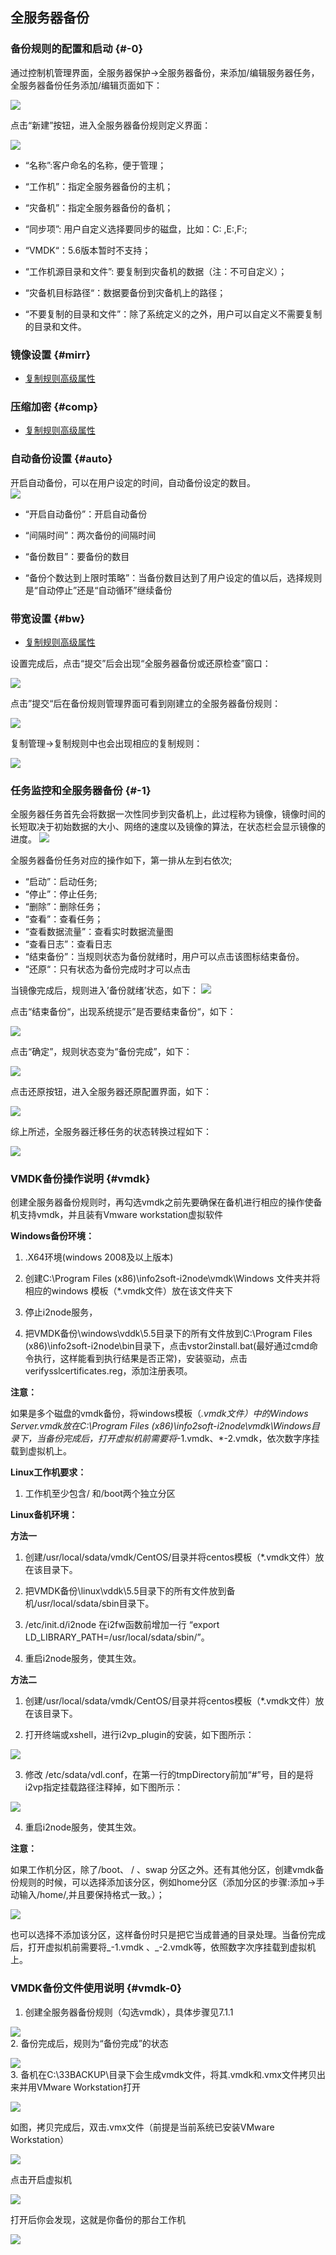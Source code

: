 ## 全服务器备份

### 备份规则的配置和启动 {#-0}

通过控制机管理界面，全服务器保护-&gt;全服务器备份，来添加/编辑服务器任务，全服务器备份任务添加/编辑页面如下：

![](/assets/V6.030946.png)

点击“新建”按钮，进入全服务器备份规则定义界面：

![](/assets/V6.1.2018122601.png)

* “名称”:客户命名的名称，便于管理；

* “工作机”：指定全服务器备份的主机；

* “灾备机”：指定全服务器备份的备机；

* “同步项”: 用户自定义选择要同步的磁盘，比如：C: ,E:\,F:\;

* “VMDK“：5.6版本暂时不支持；

* “工作机源目录和文件”: 要复制到灾备机的数据（注：不可自定义）；

* “灾备机目标路径“：数据要备份到灾备机上的路径；

* “不要复制的目录和文件”：除了系统定义的之外，用户可以自定义不需要复制的目录和文件。

### 镜像设置 {#mirr}

* [复制规则高级属性](/coopy_cdp/advance_settings.md)

### 压缩加密 {#comp}

* [复制规则高级属性](/coopy_cdp/advance_settings.md)

### 自动备份设置 {#auto}

开启自动备份，可以在用户设定的时间，自动备份设定的数目。  
![](/assets/V6.1.2018122602.png)

* “开启自动备份”：开启自动备份

* “间隔时间”：两次备份的间隔时间

* “备份数目”：要备份的数目 

* “备份个数达到上限时策略”：当备份数目达到了用户设定的值以后，选择规则是“自动停止”还是“自动循环”继续备份

### 带宽设置 {#bw}

* [复制规则高级属性](coopy_cdp/advance_settings.md)

设置完成后，点击“提交”后会出现“全服务器备份或还原检查”窗口：

![](/assets/V6.031220.png)

点击”提交“后在备份规则管理界面可看到刚建立的全服务器备份规则：

![](/assets/V6.1.2018122603.png)

复制管理-&gt;复制规则中也会出现相应的复制规则：

![](/assets/V6.031281.png)



### 任务监控和全服务器备份 {#-1}

全服务器任务首先会将数据一次性同步到灾备机上，此过程称为镜像，镜像时间的长短取决于初始数据的大小、网络的速度以及镜像的算法，在状态栏会显示镜像的进度。
![](/assets/V6.1.2018122603.png)

全服务器备份任务对应的操作如下，第一排从左到右依次;

* “启动”：启动任务;
* “停止”：停止任务;
* “删除”：删除任务；
* “查看”：查看任务；
* “查看数据流量”：查看实时数据流量图
* “查看日志”：查看日志
* “结束备份”：当规则状态为备份就绪时，用户可以点击该图标结束备份。
* “还原“：只有状态为备份完成时才可以点击

当镜像完成后，规则进入’备份就绪’状态，如下：
![](/assets/V6.1.2018122604.png)

点击“结束备份“，出现系统提示”是否要结束备份“，如下：

![](/assets/V6.1.2018122605.png)

点击“确定”，规则状态变为“备份完成”，如下：

![](/assets/V6.1.2018122606.png)

点击还原按钮，进入全服务器还原配置界面，如下：

![](/assets/V6.1.2018122607.png)

综上所述，全服务器迁移任务的状态转换过程如下：

![](/assets/V6.032659.png)

### VMDK备份操作说明 {#vmdk}

创建全服务器备份规则时，再勾选vmdk之前先要确保在备机进行相应的操作使备机支持vmdk，并且装有Vmware workstation虚拟软件

**Windows备份环境：**

1. .X64环境\(windows 2008及以上版本\)

2. 创建C:\Program Files \(x86\)\info2soft-i2node\vmdk\Windows 文件夹并将相应的windows 模板（\*.vmdk文件）放在该文件夹下

3. 停止i2node服务，

4. 把VMDK备份\windows\vddk\5.5目录下的所有文件放到C:\Program Files \(x86\)\info2soft-i2node\bin目录下，点击vstor2install.bat\(最好通过cmd命令执行，这样能看到执行结果是否正常\)，安装驱动，点击verifysslcertificates.reg，添加注册表项。

**注意：**

如果是多个磁盘的vmdk备份，将windows模板（_.vmdk文件）中的Windows Server.vmdk放在C:\Program Files \(x86\)\info2soft-i2node\vmdk\Windows目录下，当备份完成后，打开虚拟机前需要将_-1.vmdk、\*-2.vmdk，依次数字序挂载到虚拟机上。

**Linux工作机要求：**

1. 工作机至少包含/ 和/boot两个独立分区

**Linux备机环境：**

**方法一**

1. 创建/usr/local/sdata/vmdk/CentOS/目录并将centos模板（\*.vmdk文件）放在该目录下。

2. 把VMDK备份\linux\vddk\5.5目录下的所有文件放到备机/usr/local/sdata/sbin目录下。

3. /etc/init.d/i2node 在i2fw函数前增加一行 “export LD\_LIBRARY\_PATH=/usr/local/sdata/sbin/”。

4. 重启i2node服务，使其生效。

**方法二**

1. 创建/usr/local/sdata/vmdk/CentOS/目录并将centos模板（*.vmdk文件）放在该目录下。

2. 打开终端或xshell，进行i2vp_plugin的安装，如下图所示：

![](/assets/V6.118042624.png)

3. 修改 /etc/sdata/vdl.conf，在第一行的tmpDirectory前加“#”号，目的是将i2vp指定挂载路径注释掉，如下图所示：

![](/assets/V6.118042701.png)

4. 重启i2node服务，使其生效。



**注意：**

如果工作机分区，除了/boot、 / 、swap 分区之外。还有其他分区，创建vmdk备份规则的时候，可以选择添加该分区，例如home分区（添加分区的步骤:添加-&gt;手动输入/home/,并且要保持格式一致。）；

![](/assets/V6.032223.png)

也可以选择不添加该分区，这样备份时只是把它当成普通的目录处理。当备份完成后，打开虚拟机前需要将_-1.vmdk 、_-2.vmdk等，依照数字次序挂载到虚拟机上。

### VMDK备份文件使用说明 {#vmdk-0}

1. 创建全服务器备份规则（勾选vmdk），具体步骤见7.1.1

![](/assets/V6.032706.png)  
2.  备份完成后，规则为“备份完成”的状态

![](/assets/V6.032728.png)  
3.  备机在C:\33BACKUP\目录下会生成vmdk文件，将其.vmdk和.vmx文件拷贝出来并用VMware Workstation打开

![](/assets/V6.032800.png)

如图，拷贝完成后，双击.vmx文件（前提是当前系统已安装VMware Workstation）

![](/assets/V6.032850.png)

点击开启虚拟机

![](/assets/V6.032861.png)  

打开后你会发现，这就是你备份的那台工作机

![](/assets/V6.032885.png)

